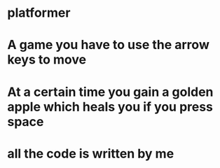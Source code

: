 # platformer

# A game you have to use the arrow keys to move
# At a certain time you gain a golden apple which heals you if you press space

# all the code is written by me
